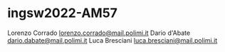 # ingsw2022-AM57
Lorenzo Corrado lorenzo.corrado@mail.polimi.it
Dario d'Abate dario.dabate@mail.polimi.it
Luca Bresciani luca.bresciani@mail.polimi.it
